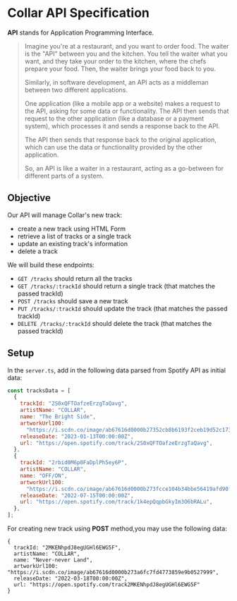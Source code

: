 # Collar API Specification
**API**  stands for Application Programming Interface.
> Imagine you're at a restaurant, and you want to order food. The waiter is the "API" between you and the kitchen. You tell the waiter what you want, and they take your order to the kitchen, where the chefs prepare your food. Then, the waiter brings your food back to you.
>
> Similarly, in software development, an API acts as a middleman between two different applications.
> 
>  One application (like a mobile app or a website) makes a request to the API, asking for some data or functionality. 
> The API then sends that request to the other application (like a database or a payment system), which processes it and sends a response back to the API.
> 
>  The API then sends that response back to the original application, which can use the data or functionality provided by the other application.
>  
> So, an API is like a waiter in a restaurant, acting as a go-between for different parts of a system.

## Objective

Our API will manage Collar's new track:
- create a new track using HTML Form
- retrieve a list of tracks or a single track
- update an existing track's information
- delete a track

We will build these endpoints:
- `GET /tracks` should return all the tracks 
- `GET /tracks/:trackId` should return a single track (that matches the passed trackId) 
- `POST /tracks` should save a new track 
- `PUT /tracks/:trackId` should update the track (that matches the passed trackId) 
- `DELETE /tracks/:trackId` should delete the track (that matches the passed trackId)


## Setup
In the `server.ts`, add in the following data parsed from Spotify API as initial data:
```js
const tracksData = [
  {
    trackId: "2S0xQFTOafzeErzgTaQavg",
    artistName: "COLLAR",
    name: "The Bright Side",
    artworkUrl100:
      "https://i.scdn.co/image/ab67616d0000b27352cb8b6193f2ceb19d52c173",
    releaseDate: "2023-01-13T00:00:00Z",
    url: "https://open.spotify.com/track/2S0xQFTOafzeErzgTaQavg",
  },
  {
    trackId: "2rbid0M6p0FaDplPh5ey6P",
    artistName: "COLLAR",
    name: "OFF/ON",
    artworkUrl100:
      "https://i.scdn.co/image/ab67616d0000b273fcce104b34bbe56419afd90f",
    releaseDate: "2022-07-15T00:00:00Z",
    url: "https://open.spotify.com/track/1k4epQqpbGkyIm3O6bRALu",
  },
];
```

For creating new track using **POST** method,you may use the following data:
```
{
  trackId: "2MKENhpdJ8egUGHl6EWG5F",
  artistName: "COLLAR",
  name: "Never-never Land",
  artworkUrl100: "https://i.scdn.co/image/ab67616d0000b273a6fc7fd4773859e9b0527999",
  releaseDate: "2022-03-18T00:00:00Z",
  url: "https://open.spotify.com/track2MKENhpdJ8egUGHl6EWG5F"
}
```
